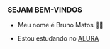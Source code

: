 ### SEJAM BEM-VINDOS

- Meu nome é Bruno Matos 👨‍🏫

- Estou estudando no [ALURA](https://www.alurastart.com.br/?gad_source=1&gclid=EAIaIQobChMIhdW-2r_lhwMVxF5IAB23KgSKEAAYASAAEgKGofD_BwE)



